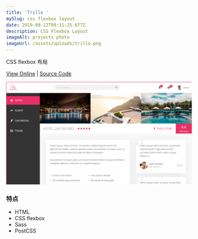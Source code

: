 ```yaml
---
title: 'Trillo '
mySlug: css flexbox layout
date: 2019-09-12T09:11:25.677Z
description: CSS Flexbox Layout
imageAlt: projects photo
imageUrl: /assets/uploads/trillo.png
---
```

CSS flexbox 布局

[View Online](https://flexcss.netlify.com/) | [Source Code](https://github.com/byodian/trillo/)

![](https://raw.githubusercontent.com/byodian/logpic/master/trillo.png)

### 特点
- HTML
- CSS flexbox
- Sass
- PostCSS
